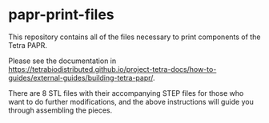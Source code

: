 # papr-print-files
This repository contains all of the files necessary to print components of the Tetra PAPR.


Please see the documentation in https://tetrabiodistributed.github.io/project-tetra-docs/how-to-guides/external-guides/building-tetra-papr/.

There are 8 STL files with their accompanying STEP files for those who want to do further modifications, and the above instructions will guide you through assembling the pieces.

